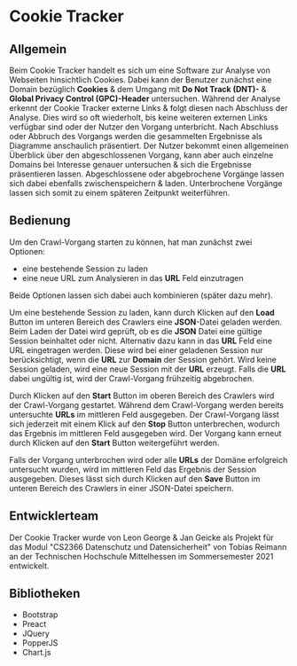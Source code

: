 # Cookie Tracker
## Allgemein
Beim Cookie Tracker handelt es sich um eine Software zur Analyse von Webseiten hinsichtlich Cookies. Dabei kann der Benutzer zunächst eine Domain bezüglich __Cookies__ & dem Umgang mit __Do Not Track (DNT)-__ & __Global Privacy Control (GPC)-Header__ untersuchen. Während der Analyse erkennt der Cookie Tracker externe Links & folgt diesen nach Abschluss der Analyse. Dies wird so oft wiederholt, bis keine weiteren externen Links verfügbar sind oder der Nutzer den Vorgang unterbricht. Nach Abschluss oder Abbruch des Vorgangs werden die gesammelten Ergebnisse als Diagramme anschaulich präsentiert. Der Nutzer bekommt einen allgemeinen Überblick über den abgeschlossenen Vorgang, kann aber auch einzelne Domains bei Interesse genauer untersuchen & sich die Ergebnisse präsentieren lassen. Abgeschlossene oder abgebrochene Vorgänge lassen sich dabei ebenfalls zwischenspeichern & laden. Unterbrochene Vorgänge lassen sich somit zu einem späteren Zeitpunkt weiterführen.
## Bedienung
Um den Crawl-Vorgang starten zu können, hat man zunächst zwei Optionen:
- eine bestehende Session zu laden
- eine neue URL zum Analysieren in das __URL__ Feld einzutragen

Beide Optionen lassen sich dabei auch kombinieren (später dazu mehr).

Um eine bestehende Session zu laden, kann durch Klicken auf den __Load__ Button im unteren Bereich des Crawlers eine __JSON__-Datei geladen werden. Beim Laden der Datei wird geprüft, ob es die __JSON__ Datei eine gültige Session beinhaltet oder nicht.
Alternativ dazu kann in das __URL__ Feld eine URL eingetragen werden. Diese wird bei einer geladenen Session nur berücksichtigt, wenn die __URL__ zur __Domain__ der Session gehört. Wird keine Session geladen, wird eine neue Session mit der __URL__ erzeugt. Falls die __URL__ dabei ungültig ist, wird der Crawl-Vorgang frühzeitig abgebrochen. 

Durch Klicken auf den __Start__ Button im oberen Bereich des Crawlers wird der Crawl-Vorgang gestartet. Während dem Crawl-Vorgang werden bereits untersuchte __URLs__ im mittleren Feld ausgegeben. Der Crawl-Vorgang lässt sich jederzeit mit einem Klick auf den __Stop__ Button unterbrechen, wodurch das Ergebnis im mittleren Feld ausgegeben wird. Der Vorgang kann erneut durch Klicken auf den __Start__ Button weitergeführt werden.

Falls der Vorgang unterbrochen wird oder alle __URLs__ der Domäne erfolgreich untersucht wurden, wird im mittleren Feld das Ergebnis der Session ausgegeben. Dieses lässt sich durch Klicken auf den __Save__ Button im unteren Bereich des Crawlers in einer JSON-Datei speichern.

## Entwicklerteam
Der Cookie Tracker wurde von Leon George & Jan Geicke als Projekt für das Modul "CS2366 Datenschutz und Datensicherheit" von Tobias Reimann an der Technischen Hochschule Mittelhessen im Sommersemester 2021 entwickelt.
## Bibliotheken
- Bootstrap
- Preact
- JQuery
- PopperJS
- Chart.js